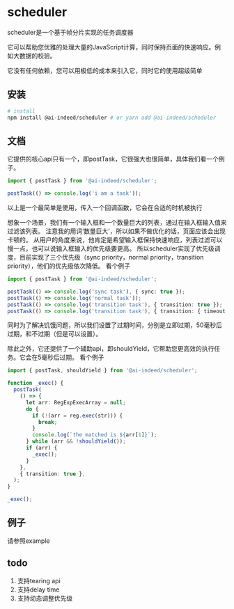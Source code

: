# scheduler

scheduler是一个基于帧分片实现的任务调度器

它可以帮助您优雅的处理大量的JavaScript计算，同时保持页面的快速响应。例如大数据的校验。

它没有任何依赖，您可以用极低的成本来引入它，同时它的使用超级简单

## 安装

```bash
# install
npm install @ai-indeed/scheduler # or yarn add @ai-indeed/scheduler
```

## 文档

它提供的核心api只有一个，即postTask，它很强大也很简单，具体我们看一个例子。

```typescript
import { postTask } from '@ai-indeed/scheduler';

postTask(() => console.log('i am a task'));
```
以上是一个最简单是使用，传入一个回调函数，它会在合适的时机被执行

想象一个场景，我们有一个输入框和一个数量巨大的列表，通过在输入框输入值来过滤该列表。
注意我的用词‘数量巨大’，所以如果不做优化的话，页面应该会出现卡顿的。
从用户的角度来说，他肯定是希望输入框保持快速响应，列表过滤可以慢一点，也可以说输入框输入的优先级要更高。
所以scheduler实现了优先级调度，目前实现了三个优先级（sync priority，normal priority，transition priority），他们的优先级依次降低。
看个例子
```typescript
import { postTask } from '@ai-indeed/scheduler';

postTask(() => console.log('sync task'), { sync: true });
postTask(() => console.log('normal task'));
postTask(() => console.log('transition task'), { transition: true });
postTask(() => console.log('transition task'), { transition: { timeout: 3000 } }); // 自定义过期时间
```
同时为了解决饥饿问题，所以我们设置了过期时间，分别是立即过期，50毫秒后过期，和不过期（但是可以设置）。

除此之外，它还提供了一个辅助api，即shouldYield，它帮助您更高效的执行任务。它会在5毫秒后过期。
看个例子
```typescript
import { postTask, shouldYield } from '@ai-indeed/scheduler';

function _exec() {
  postTask(
    () => {
      let arr: RegExpExecArray = null;
      do {
        if (!(arr = reg.exec(str))) {
          break;
        }
        console.log(`the matched is ${arr[1]}`);
      } while (arr && !shouldYield());
      if (arr) {
        _exec();
      }
    },
    { transition: true },
  );
}

_exec();
```

## 例子

请参照example

## todo

1. 支持tearing api
2. 支持delay time
3. 支持动态调整优先级
